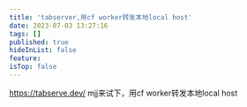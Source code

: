 ```yaml
---
title: 'tabserver,用cf worker转发本地local host'
date: 2023-07-03 13:27:16
tags: []
published: true
hideInList: false
feature: 
isTop: false
---
```

<https://tabserve.dev/>
mjj来试下，用cf worker转发本地local host
